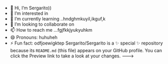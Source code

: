 - 👋 Hi, I’m Sergarito))
- 👀 I’m interested in 
- 🌱 I’m currently learning ..hndghmkuyil,ikguf,k
- 💞️ I’m looking to collaborate on 
- 📫 How to reach me ...fgjfkkjyukyuhkm
- 😄 Pronouns: huhuheh
- ⚡ Fun fact: odfjoewigktep
Sergarito/Sergarito is a ✨ special ✨ repository because its `README.md` (this file) appears on your GitHub profile.
You can click the Preview link to take a look at your changes.
--->
